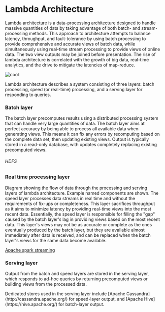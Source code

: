 # Lambda Architecture

Lambda architecture is a data-processing architecture designed to handle massive quantities of data by taking advantage of both batch- and stream-processing methods. This approach to architecture attempts to balance latency, throughput, and fault-tolerance by using batch processing to provide comprehensive and accurate views of batch data, while simultaneously using real-time stream processing to provide views of online data. The two view outputs may be joined before presentation. The rise of lambda architecture is correlated with the growth of big data, real-time analytics, and the drive to mitigate the latencies of map-reduce.

![cool](https://github.com/shravan-rams/Lambda_Architecture/blob/master/extra_files/images/Diagram_of_Lambda_Architecture_(generic).png)

Lambda architecture describes a system consisting of three layers: batch processing, speed (or real-time) processing, and a serving layer for responding to queries.

<h3>Batch layer</h3>
The batch layer precomputes results using a distributed processing system that can handle very large quantities of data. The batch layer aims at perfect accuracy by being able to process all available data when generating views. This means it can fix any errors by recomputing based on the complete data set, then updating existing views. Output is typically stored in a read-only database, with updates completely replacing existing precomputed views.
      <h6>HDFS</h6>
<h3>Real time processing layer</h3>
Diagram showing the flow of data through the processing and serving layers of lambda architecture. Example named components are shown.
The speed layer processes data streams in real time and without the requirements of fix-ups or completeness. This layer sacrifices throughput as it aims to minimize latency by providing real-time views into the most recent data. Essentially, the speed layer is responsible for filling the "gap" caused by the batch layer's lag in providing views based on the most recent data. This layer's views may not be as accurate or complete as the ones eventually produced by the batch layer, but they are available almost immediately after data is received, and can be replaced when the batch layer's views for the same data become available.

[Apache spark streaming](https://spark.apache.org/streaming/)

<h3>Serving layer</h3>
Output from the batch and speed layers are stored in the serving layer, which responds to ad-hoc queries by returning precomputed views or building views from the processed data.
<p> </p>
Dedicated stores used in the serving layer include [Apache Cassandra](http://cassandra.apache.org/) for speed-layer output, and [Apache Hive](https://hive.apache.org/) for batch-layer output.
